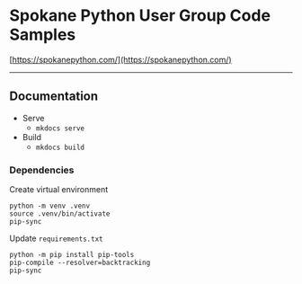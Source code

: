 # Spokane Python User Group Code Samples

[https://spokanepython.com/](https://spokanepython.com/)

---

## Documentation

- Serve
  - `mkdocs serve`
- Build
  - `mkdocs build`

### Dependencies 

Create virtual environment

```shell
python -m venv .venv
source .venv/bin/activate
pip-sync
```

Update `requirements.txt`

```shell
python -m pip install pip-tools
pip-compile --resolver=backtracking
pip-sync
```


